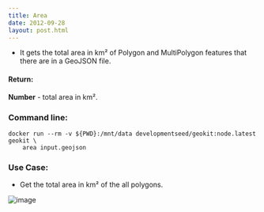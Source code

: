 ```yaml
---
title: Area
date: 2012-09-28
layout: post.html
---
```


- It gets the total area in km² of Polygon and MultiPolygon features that there are in a GeoJSON file.

#### Return:

**Number** - total area in km².

### Command line:

```
docker run --rm -v ${PWD}:/mnt/data developmentseed/geokit:node.latest geokit \
    area input.geojson
```

### Use Case:

- Get the total area in km² of the all polygons.

![image](https://user-images.githubusercontent.com/19536044/46107317-a57a8b80-c1a0-11e8-8e5a-0509ec7ad8ed.png)
